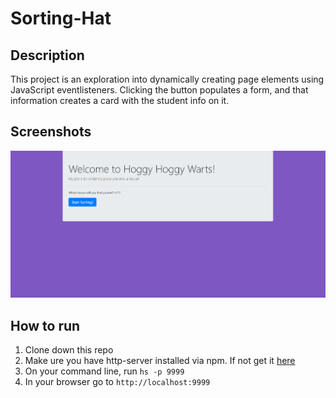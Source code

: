 # Sorting-Hat

## Description
This project is an exploration into dynamically creating page elements using JavaScript eventlisteners. Clicking the button populates a form, and that information creates a card with the student info on it.

## Screenshots
![Main Screen](./screenshots/main-view.png)

## How to run
1. Clone down this repo
1. Make ure you have http-server installed via npm. If not get it [here](https://www.npmjs.com/package/http-server)
1. On your command line, run `hs -p 9999`
1. In your browser go to `http://localhost:9999`
